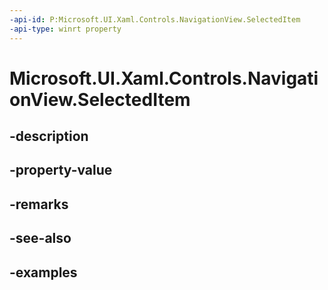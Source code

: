 ```yaml
---
-api-id: P:Microsoft.UI.Xaml.Controls.NavigationView.SelectedItem
-api-type: winrt property
---
```


<!-- Property syntax.
public object SelectedItem { get;  set; }
-->

# Microsoft.UI.Xaml.Controls.NavigationView.SelectedItem

## -description

## -property-value

## -remarks

## -see-also

## -examples

